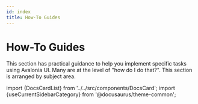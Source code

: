 ```yaml
---
id: index
title: How-To Guides
---
```


# How-To Guides

This section has practical guidance to help you implement specific tasks using Avalonia UI. Many are at the level of "how do I do that?". This section is arranged by subject area.

import {DocsCardList} from '../../src/components/DocsCard';
import {useCurrentSidebarCategory} from '@docusaurus/theme-common';

<DocsCardList list={useCurrentSidebarCategory().items} />